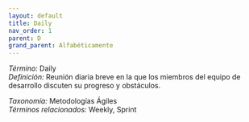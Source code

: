 ```yaml
---
layout: default
title: Daily
nav_order: 1
parent: D
grand_parent: Alfabéticamente
---
```


*Término:* Daily  
*Definición:* Reunión diaria breve en la que los miembros del equipo de desarrollo discuten su progreso y obstáculos.

*Taxonomía:* Metodologías Ágiles  
*Términos relacionados:* Weekly, Sprint
